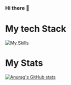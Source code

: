 ### Hi there 👋

# My tech Stack
[![My Skills](https://skillicons.dev/icons?i=js,html,css,php,react,nextjs)](https://skillicons.dev)

# My Stats
[![Anurag's GitHub stats](https://github-readme-stats.vercel.app/api?username=rmfloris)](https://github.com/anuraghazra/github-readme-stats)
